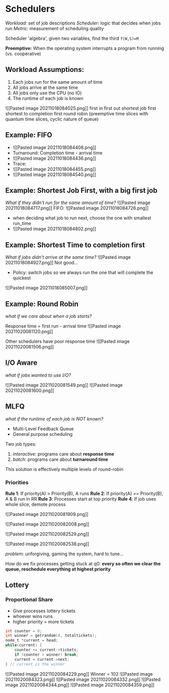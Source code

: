 # Schedulers
*Workload:* set of job descriptions
*Scheduler:* logic that decides when jobs run
*Metric:* measurement of scheduling quality

Scheduler 'algebra', given two variables, find the third
`f(W,S)=M`

**Preemptive:** When the operating system interrupts a program from running (vs. cooperative)

## Workload Assumptions:
1. Each jobs run for the same amount of time
2. All jobs arrive at the same time
3. All jobs only use the CPU (no IO)
4. The runtime of each job is known

![[Pasted image 20211018084025.png]]
first in first out
shortest job first
shortest to completion first
round robin (preemptive time slices with quantum time slices, cyclic nature of queue)

## Example: FIFO
* ![[Pasted image 20211018084408.png]]
* Turnaround: Completion time - arrival time
* ![[Pasted image 20211018084436.png]]
* Trace:
* ![[Pasted image 20211018084455.png]]
* ![[Pasted image 20211018084540.png]]

## Example: Shortest Job First, with a big first job
*What if they didn't run for the same amount of time?*
![[Pasted image 20211018084717.png]]
FIFO:
![[Pasted image 20211018084726.png]]
* when deciding what job to run next, choose the one with smallest run_time
* ![[Pasted image 20211018084802.png]]

## Example: Shortest Time to completion first
*What if jobs didn't arrive at the same time?*
![[Pasted image 20211018084927.png]]
Not good...

* Policy: switch jobs so we always run the one that will complete the quickest

![[Pasted image 20211018085007.png]]

## Example: Round Robin
*what if we care about when a job starts?*

Response time = first run - arrival time
![[Pasted image 20211020081120.png]]

Other schedulers have poor response time
![[Pasted image 20211020081506.png]]

## I/O Aware
*what if jobs wanted to use I/O?*

![[Pasted image 20211020081549.png]]
![[Pasted image 20211020081600.png]]

## MLFQ
*what if the runtime of each job is NOT known?*

* Multi-Level Feedback Queue
* General purpose scheduling

Two job types:
1. *interactive*: programs care about **response time**
2. *batch*: programs care about **turnaround time**

This solution is effectively multiple levels of round-robin

### Priorities
**Rule 1**: If priority(A) > Priority(B), A runs 
**Rule 2**: If priority(A) == Priority(B), A & B run in RR
**Rule 3**: Processes start at top priority 
**Rule 4**: If job uses whole slice, demote process

![[Pasted image 20211020081909.png]]

![[Pasted image 20211020082008.png]]

![[Pasted image 20211020082529.png]]

![[Pasted image 20211020082538.png]]

*problem:* unforgiving, gaming the system, hard to tune...

How do we fix processes getting stuck at q0:
**every so often we clear the queue, reschedule everything at highest priority**


## Lottery
### Proportional Share
* Give processes lottery tickets
* whoever wins runs
* higher priority = more tickets

```C
int counter = 0;
int winner = getrandom(0, totaltickets);
node_t *current = head;
while(current) { 
	counter += current->tickets; 
	if (counter > winner) break; 
	current = current->next; 
} // current is the winner
```

![[Pasted image 20211020084229.png]]
Winner = 102
![[Pasted image 20211020084323.png]]
![[Pasted image 20211020084332.png]]
![[Pasted image 20211020084344.png]]
![[Pasted image 20211020084359.png]]




